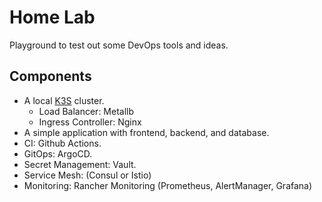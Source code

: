 # Home Lab
Playground to test out some DevOps tools and ideas.

## Components

- A local [K3S](https://k3s.io/) cluster.
  - Load Balancer: Metallb
  - Ingress Controller: Nginx
- A simple application with frontend, backend, and database.
- CI: Github Actions.
- GitOps: ArgoCD.
- Secret Management: Vault.
- Service Mesh: (Consul or Istio)
- Monitoring: Rancher Monitoring (Prometheus, AlertManager, Grafana)
